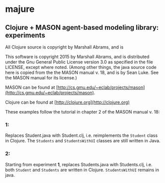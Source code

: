 majure
====

## Clojure + MASON agent-based modeling library: experiments 

All Clojure source is copyright by Marshall Abrams, and is

This software is copyright 2015 by Marshall Abrams, and is distributed
under the Gnu General Public License version 3.0 as specified in the
file LICENSE, except where noted.  (Among other things, the java source
code here is copied from the the MASON manual v. 18, and is by Sean
Luke.  See the MASON manual for its license.)

MASON can be found at
[http://cs.gmu.edu/~eclab/projects/mason](http://cs.gmu.edu/~eclab/projects/mason).

Clojure can be found at [http://clojure.org](http://clojure.org)

These examples follow the tutorial in chapter 2 of the MASON manual v.
18: 

### 1:

Replaces Student.java with Student.clj, i.e. reimplements the `Student`
class in Clojure.  The `Students` and `StudentsWithUI` classes are
still written in Java.

### 2:

Starting from experiment **1**, replaces Students.java with
Students.clj, i.e. both `Student` and `Students` are written in Clojure.
`StudentsWithUI` remains in java.
